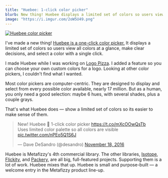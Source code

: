 ```yaml
---
title: "Huebee: 1-click color picker"
blurb: New thing! Huebee displays a limited set of colors so users view all colors at a glance and select a color with a single click.
image: "https://i.imgur.com/2oW5U49.png"
---
```


[![Huebee color picker](https://i.imgur.com/2oW5U49.png)](http://huebee.buzz)

I've made a new thing! [Huebee is a one-click color picker.](http://huebee.buzz) It displays a limited set of colors so users view all colors at a glance, make clear decisions, and select a color with a single click.

I made Huebee while I was working on [Logo Pizza](http://logo.pizza). I added a feature so you can choose your own custom colors for a logo. Looking at other color pickers, I couldn't find what I wanted.

Most color pickers are computer-centric. They are designed to display and select from every possible color available, nearly 17 million. But as a human, you only need a good selection: maybe 6 hues, with several shades, plus a couple grays.

That's what Huebee does — show a limited set of colors so its easier to make sense of them.

<blockquote class="twitter-tweet" data-lang="en"><p lang="en" dir="ltr">New! Huebee 🐝 1-click color picker <a href="https://t.co/mXcOOwQsTb">https://t.co/mXcOOwQsTb</a><br>Uses limited color palette so all colors are visible <a href="https://t.co/nPEo5Q1S6J">pic.twitter.com/nPEo5Q1S6J</a></p>&mdash; Dave DeSandro (@desandro) <a href="https://twitter.com/desandro/status/799618183284097024">November 18, 2016</a></blockquote>
<script async src="//platform.twitter.com/widgets.js" charset="utf-8"></script>

Huebee is Metafizzy's 4th commercial library. The other libraries, [Isotope](http://isotope.metafizzy.co), [Flickity](http://flickity.metafizzy.co), and [Packery](http://packery.metafizzy.co), are all big, full-featured projects. Supporting them is a lot of work. Huebee mixes that up. Huebee is small and purpose-built — a welcome entry in the Metafizzy product line-up.
